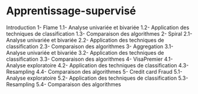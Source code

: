 # Apprentissage-supervisé

Introduction
1- Flame
1.1- Analyse univariée et bivariée
1.2- Application des techniques de classification
1.3- Comparaison des algorithmes 
2- Spiral
2.1- Analyse univariée et bivariée
2.2- Application des techniques de classification
2.3- Comparaison des algorithmes 
3- Aggregation 
3.1- Analyse univariée et bivariée
3.2- Application des techniques de classification
3.3- Comparaison des algorithmes
4- VisaPremier
4.1- Analyse exploratoire
4.2- Application des techniques de classification
4.3- Resampling
4.4- Comparaison des algorithmes 
5- Credit card Fraud
5.1- Analyse exploratoire
5.2- Application des techniques de classification
5.3- Resampling
5.4- Comparaison des algorithmes 
